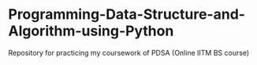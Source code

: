# Programming-Data-Structure-and-Algorithm-using-Python
Repository for practicing my coursework  of PDSA (Online IITM BS course)
